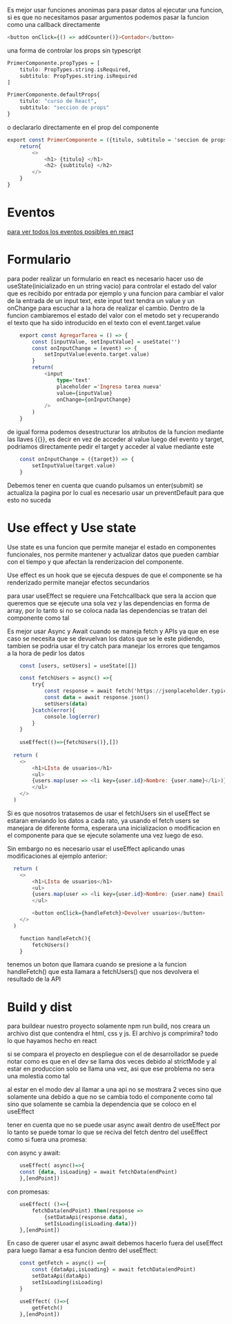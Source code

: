 Es mejor usar funciones anonimas para pasar datos al ejecutar una funcion, si es que no necesitamos pasar argumentos podemos pasar la funcion como una callback directamente

```hs
<button onClick={() => addCounter()}>Contador</button>
```

una forma de controlar los props sin typescript
```hs
PrimerComponente.propTypes = [
    titulo: PropTypes.string.isRequired,
    subtitulo: PropTypes.string.isRequired    
]

PrimerComponente.defaultProps{
    titulo: "curso de React",
    subtitulo: "seccion de props"
}
```

o declararlo directamente en el prop del componente

```hs
export const PrimerComponente = ({titulo, subtitulo = 'seccion de props'}) => {
    return{
        <>
            <h1> {titulo} </h1>
            <h2> {subtitulo} </h2>
        </>
    }
}
```

# Eventos
[para ver todos los eventos posibles en react](https://es.legacy.reactjs.org/docs/events.html)


# Formulario

para poder realizar un formulario en react es necesario hacer uso de useState(inicializado en un string vacio) para controlar el estado del valor que es recibido por entrada por ejemplo y una funcion para cambiar el valor de la entrada de un input text, este input text tendra un value y un onChange para escuchar a la hora de realizar el cambio.
Dentro de la funcion cambiaremos el estado del valor con el metodo set y recuperando el texto que ha sido introducido en el texto con el event.target.value


```hs
    export const AgregarTarea = () => {
        const [inputValue, setInputValue] = useState('')
        const onInputChange = (event) => {
            setInputValue(evento.target.value)
        }
        return(
            <input
                type='text'
                placeholder ='Ingresa tarea nueva'
                value={inputValue}
                onChange={onInputChange}
            />
        )
    }
```

de igual forma podemos desestructurar los atributos de la funcion mediante las llaves {{}}, es decir en vez de acceder al value luego del evento y target, podriamos directamente pedir el target y acceder al value mediante este

```hs
    const onInputChange = ({target}) => {
        setInputValue(target.value)
    }
```

Debemos tener en cuenta que cuando pulsamos un enter(submit) se actualiza la pagina por lo cual es necesario usar un preventDefault para que esto no suceda

# Use effect y Use state

Use state es una funcion que permite manejar el estado en componentes funcionales, nos permite mantener y actualizar datos que pueden cambiar con el tiempo y que afectan la renderizacion del componente.

Use effect es un hook que se ejecuta despues de que el componente se ha renderizado permite manejar efectos secundarios 

para usar useEffect se requiere una Fetchcallback que sera la accion que queremos que se ejecute una sola vez y las dependencias en forma de array, por lo tanto si no se coloca nada las dependencias se tratan del componente como tal

Es mejor usar Async y Await cuando se maneja fetch y APIs ya que en ese caso se necesita que se devuelvan los datos que se le este pidiendo, tambien se podria usar el try catch para manejar los errores que tengamos a la hora de pedir los datos

```hs
    const [users, setUsers] = useState([])

    const fetchUsers = async() =>{
        try{
            const response = await fetch('https://jsonplaceholder.typicode.com/users')
            const data = await response.json()
            setUsers(data)
        }catch(error){
            console.log(error)
        }
    }
    
    useEffect(()=>{fetchUsers()},[])
    
  return (
    <>
        <h1>LIsta de usuarios</h1>
        <ul>
        {users.map(user => <li key={user.id}>Nombre: {user.name}</li>)}
        </ul>
    </>
  )
```
Si es que nosotros tratasemos de usar el fetchUsers  sin el useEffect se estaran enviando los datos a cada rato, ya usando el fetch users se manejara de diferente forma, esperara una inicializacion o modificacion en el componente para que se ejecute solamente una vez luego de eso.

Sin embargo no es necesario usar el useEffect aplicando unas modificaciones al ejemplo anterior:


```hs
  return (
    <>
        <h1>LIsta de usuarios</h1>
        <ul>
        {users.map(user => <li key={user.id}>Nombre: {user.name} Email:{user.email}</li>)}
        </ul>

        <button onClick={handleFetch}>Devolver usuarios</button>
    </>
  )
```
```hs
    function handleFetch(){
        fetchUsers()
    }
```

tenemos un boton que llamara cuando se presione a la funcion handleFetch() que esta llamara a fetchUsers() que nos devolvera el resultado de la API


# Build y dist

para buildear nuestro proyecto solamente npm run build, nos creara un archivo dist que contendra el html, css y js. El archivo js comprimira? todo lo que hayamos hecho en react

si se compara el proyecto en despliegue con el de desarrollador se puede notar como es que en el dev se llama dos veces debido al strictMode y al estar en produccion solo se llama una vez, asi que ese problema no sera una molestia como tal

al estar en el modo dev al llamar a una api no se mostrara 2 veces sino que solamente una debido a que no se cambia todo el componente como tal sino que solamente se cambia la dependencia que se coloco en el useEffect



tener en cuenta que no se puede usar async await dentro de useEffect por lo tanto se puede tomar lo que se reciva del fetch dentro del useEffect como si fuera una promesa:

con async y await:
```hs
    useEffect( async()=>{
    const {data, isLoading} = await fetchData(endPoint)
    },[endPoint])
```
con promesas:
```hs
    useEffect( ()=>{
        fetchData(endPoint).then(response => 
            {setDataApi(response.data),
            setIsLoading(isLoading.data)})
    },[endPoint])
```

En caso de querer usar el async await debemos hacerlo fuera del useEffect para luego llamar a esa funcion dentro del useEffect:

```hs
    const getFetch = async() =>{
        const {dataApi,isLoading} = await fetchData(endPoint)
        setDataApi(dataApi)
        setIsLoading(isLoading)
    }

    useEffect( ()=>{
        getFetch()
    },[endPoint])
```